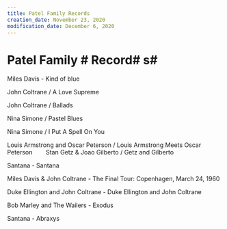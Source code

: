 ```yaml
---
title: Patel Family Records
creation_date: November 23, 2020
modification_date: December 6, 2020
---
```



# Patel Family # Record# s# 

Miles Davis - Kind of blue

John Coltrane / A Love Supreme  

John Coltrane / Ballads 

Nina Simone / Pastel Blues      

Nina Simone / I Put A Spell On You      

Louis Armstrong and Oscar Peterson / Louis Armstrong Meets Oscar Peterson       
Stan Getz & Joao Gilberto / Getz and Gilberto 

Santana - Santana

Miles Davis & John Coltrane - The Final Tour: Copenhagen, March 24, 1960

Duke Ellington and John Coltrane - Duke Ellington and John Coltrane 

Bob Marley and The Wailers - Exodus 

Santana - Abraxys

